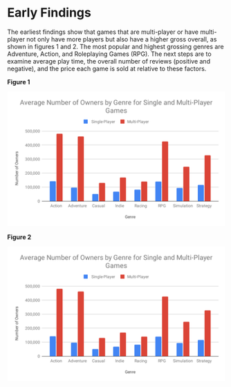 # Early Findings

The earliest findings show that games that are multi-player or have multi-player not only have more players but also have a higher gross overall, as shown in figures 1 and 2. The most popular and highest grossing genres are Adventure, Action, and Roleplaying Games (RPG). The next steps are to examine average play time, the overall number of reviews (positive and negative), and the price each game is sold at relative to these factors.

**Figure 1**

![](https://raw.githubusercontent.com/ajstake/Steam_Games_Trends/main/avg_owner_combined.svg)

**Figure 2**

![](https://raw.githubusercontent.com/ajstake/Steam_Games_Trends/main/avg_owner_combined.svg)
